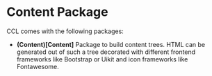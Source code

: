 # Content Package

CCL comes with the following packages:

- **(Content)[Content]**
  Package to build content trees. HTML can be generated out of such a tree decorated with different frontend frameworks like Bootstrap or Uikit and icon frameworks like Fontawesome.